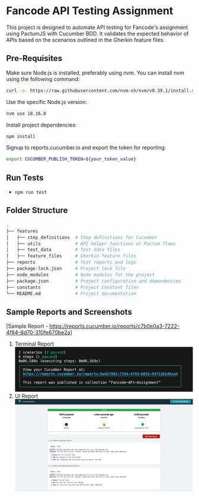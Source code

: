 # Fancode API Testing Assignment

This project is designed to automate API testing for Fancode's assignment using PactumJS with Cucumber BDD. It validates the expected behavior of APIs based on the scenarios outlined in the Gherkin feature files.

## Pre-Requisites

Make sure Node.js is installed, preferably using nvm. You can install nvm using the following command:

```bash
curl -o- https://raw.githubusercontent.com/nvm-sh/nvm/v0.39.1/install.sh | bash
```

Use the specific Node.js version:

```bash
nvm use 18.16.0
```


Install project dependencies:

```bash
npm install
```

Signup to reports.cucumber.io and export the token for reporting:

```bash
export CUCUMBER_PUBLISH_TOKEN=${your_token_value}
```

## Run Tests

- `npm run test`

## Folder Structure
```bash
.
├── features
│   ├── step_definitions  # Step definitions for Cucumber
│   ├── utils             # API helper functions or Pactum flows
│   ├── test_data         # Test data files
│   ├── feature_files     # Gherkin feature files
├── reports               # Test reports and logs
├── package-lock.json     # Project lock file
├── node_modules          # Node modules for the project
├── package.json          # Project configuration and dependencies
├── constants             # Project Constant files
└── README.md             # Project documentation
```

## Sample Reports and Screenshots
[Sample Report - https://reports.cucumber.io/reports/c7b0e0a3-7222-4f84-8d70-310fe670be2a]
1. Terminal Report<br />
![Alt text](/Sreenshots/Terminal_report.png?raw=true "Terminal Report")
2. UI Report<br />
![Alt text](/Sreenshots/UI_report.png?raw=true "UI Report")